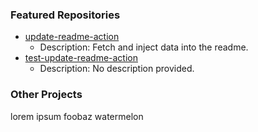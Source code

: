 ### Featured Repositories

<!-- Featured Repositories Start -->
- [update-readme-action](https://github.com/notweerdmonk/update-readme-action)
  - Description: Fetch and inject data into the readme.
- [test-update-readme-action](https://github.com/notweerdmonk/test-update-readme-action)
  - Description: No description provided.

<!-- Featured Repositories End -->

### Other Projects

lorem ipsum foobaz watermelon
